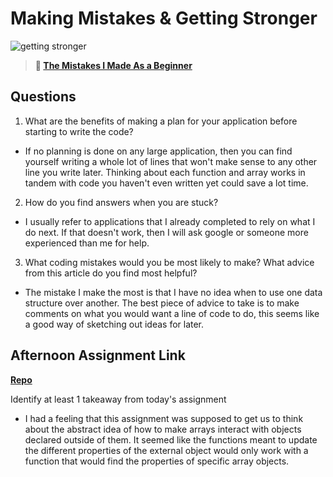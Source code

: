 # Making Mistakes & Getting Stronger

![getting stronger](https://bcw.blob.core.windows.net/public/img/lesson-images/js-bootcamp-logo.jpg)

> **📖 [The Mistakes I Made As a Beginner](https://codeworksacademy.com/fs-student-guide/resources/wk2/06-Coding-Mistakes)**

## Questions

1. What are the benefits of making a plan for your application before starting to write the code?

- If no planning is done on any large application, then you can find yourself writing a whole lot of lines that won't make sense to any other line you write later. Thinking about each function and array works in tandem with code you haven't even written yet could save a lot time.

2. How do you find answers when you are stuck?

- I usually refer to applications that I already completed to rely on what I do next. If that doesn't work, then I will ask google or someone more experienced than me for help.

3. What coding mistakes would you be most likely to make? What advice from this article do you find most helpful?

- The mistake I make the most is that I have no idea when to use one data structure over another. The best piece of advice to take is to make comments on what you would want a line of code to do, this seems like a good way of sketching out ideas for later.

## Afternoon Assignment Link

**[Repo](https://github.com/doctorgrant99/boss_monster.git)**

Identify at least 1 takeaway from today's assignment

- I had a feeling that this assignment was supposed to get us to think about the abstract idea of how to make arrays interact with objects declared outside of them. It seemed like the functions meant to update the different properties of the external object would only work with a function that would find the properties of specific array objects.
